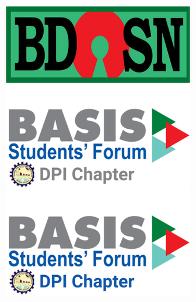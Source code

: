  <!-- [![BdOSN](/bdosn-logo.png "Bangladesh Open Source Network - BdOSN")](https://bdosn.org) --> 
[![BdOSN](/bdOSN-logo.jpg "Bangladesh Open Source Network - BdOSN")](https://bdosn.org)  
[![BSF-DPI](/bsf-dpi-chapter.png "BASIS Students Forum - DPI Chapter")](https://bsf.basis.org.bd)  
[![BSF-DPI](/bsf-dpi-logo.png "BASIS Students Forum - DPI Chapter")](https://bsf.basis.org.bd)  
